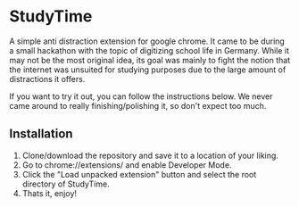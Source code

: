# StudyTime
A simple anti distraction extension for google chrome. It came to be during a small hackathon with the topic of digitizing school life in Germany. While it may not be the most original idea, its goal was mainly to fight the notion that the internet was unsuited for studying purposes due to the large amount of distractions it offers.

If you want to try it out, you can follow the instructions below. We never came around to really finishing/polishing it, so don't expect too much.

## Installation

1.  Clone/download the repository and save it to a location of your liking.
2.  Go to chrome://extensions/ and enable Developer Mode.
3.  Click the "Load unpacked extension" button and select the root directory of StudyTime.
4.  Thats it, enjoy!

